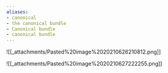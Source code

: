 ```yaml
---
aliases:
- canonical
- the canonical bundle
- Canonical bundle
- canonical bundle
---
```















![[_attachments/Pasted%20image%2020210626210812.png]]

![[_attachments/Pasted%20image%2020210627222255.png]]
